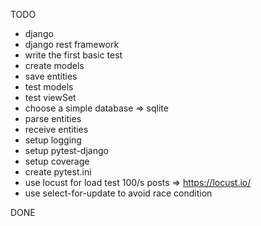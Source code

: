TODO
- django
- django rest framework
- write the first basic test
- create models
- save entities
- test models 
- test viewSet
- choose a simple database => sqlite
- parse entities
- receive entities
- setup logging
- setup pytest-django
- setup coverage
- create pytest.ini
- use locust for load test 100/s posts => https://locust.io/
- use select-for-update to avoid race condition

DONE
